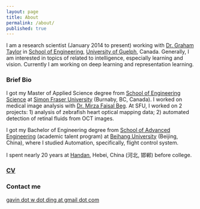 ```yaml
---
layout: page
title: About
permalink: /about/
published: true
---
```



I am a research scientist (January 2014 to present) working with [Dr. Graham Taylor](http://www.uoguelph.ca/~gwtaylor/) in [School of Engineering](http://www.uoguelph.ca/engineering/), [University of Guelph](http://www.uoguelph.ca/), Canada.
Generally, I am interested in topics of related to intelligence, especially learning and vision. Currently I am working on deep learning and representation learning.

### Brief Bio

I got my Master of Applied Science degree from [School of Engineering Science](http://www.ensc.sfu.ca/) at [Simon Fraser University](http://www.sfu.ca/) (Burnaby, BC, Canada). I worked on medical image analysis with [Dr. Mirza Faisal Beg](http://www2.ensc.sfu.ca/~mfbeg/). At SFU, I worked on 2 projects: 1) analysis of zebrafish heart optical mapping data; 2) automated detection of retinal fluids from OCT images.

I got my Bachelor of Engineering degree from [School of Advanced Engineering](http://sae.buaa.edu.cn/) (academic talent program) at [Beihang University](http://www.buaa.edu.cn/) (Beijing, China), where I studied Automation, specifically, flight control system.

I spent nearly 20 years at [Handan](https://en.wikipedia.org/wiki/Handan), Hebei, China (河北, 邯郸) before college.


### [CV](http://www.uoguelph.ca/~wding/CV.pdf)

### Contact me

[gavin dot w dot ding at gmail dot com](mailto:gavin.w.ding@gmail.com)
